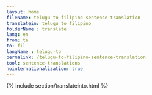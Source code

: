 ```yaml
---
layout: home
fileName: telugu-to-filipino-sentence-translation
translatein: telugu_to_filipino
folderName : translate
lang: en
from: te
to: fil
langName : telugu-to
permalink: /telugu-to-filipino-sentence-translation
tool: sentence-translations
nointernationalization: true
---
```

{% include section/translateinto.html %}
